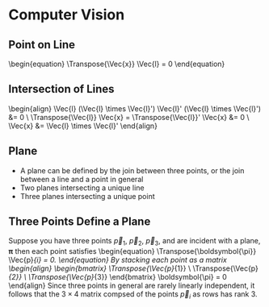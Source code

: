 # Computer Vision

## Point on Line

\begin{equation}
  \Transpose{\Vec{x}} \Vec{l} = 0
\end{equation}


## Intersection of Lines

\begin{align}
  \Vec{l} (\Vec{l} \times \Vec{l}') \Vec{l}' (\Vec{l} \times \Vec{l}') &= 0 \\
  \Transpose{\Vec{l}} \Vec{x} = \Transpose{\Vec{l}}' \Vec{x} &= 0 \\
  \Vec{x} &= \Vec{l} \times \Vec{l}'
\end{align}


## Plane

- A plane can be defined by the join between three points, or the join
  between a line and a point in general
- Two planes intersecting a unique line
- Three planes intersecting a unique point


## Three Points Define a Plane

Suppose you have three points $\Vec{p}_{1}$, $\Vec{p}_{2}$, $\Vec{p}_{3}$, and
are incident with a plane, $\boldsymbol{\pi}$ then each point satisfies
\begin{equation}
  \Transpose{\boldsymbol{\pi}} \Vec{p}_{i} = 0.
\end{equation}
By stacking each point as a matrix
\begin{align}
  \begin{bmatrix}
    \Transpose{\Vec{p}_{1}} \\
    \Transpose{\Vec{p}_{2}} \\
    \Transpose{\Vec{p}_{3}}
  \end{bmatrix} \boldsymbol{\pi} = 0
\end{align}
Since three points in general are rarely linearly independent, it follows that
the $3 \times 4$ matrix compsed of the points $\Vec{p}_{i}$ as rows has rank 3.
